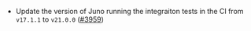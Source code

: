- Update the version of Juno running the integraiton tests in the CI from `v17.1.1`
  to `v21.0.0` ([\#3959](https://github.com/informalsystems/hermes/issues/3959))